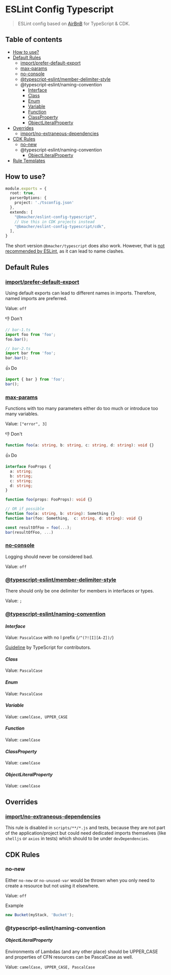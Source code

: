 # ESLint Config Typescript

> ESLint config  based on [AirBnB](https://github.com/airbnb/javascript) for TypeScript & CDK.

## Table of contents

- [How to use?](#how-to-use)
- [Default Rules](#default-rules)
  - [import/prefer-default-export](#importprefer-default-export)
  - [max-params](#max-params)
  - [no-console](#no-console)
  - [@typescript-eslint/member-delimiter-style](#typescript-eslintmember-delimiter-style)
  - @typescript-eslint/naming-convention
    - [Interface](#interface)
    - [Class](#class)
    - [Enum](#enum)
    - [Variable](#variable)
    - [Function](#function)
    - [ClassProperty](#classproperty)
    - [ObjectLiteralProperty](#objectliteralproperty)
- [Overrides](#overrides)
  - [import/no-extraneous-dependencies](#importno-extraneous-dependencies)
- [CDK Rules](#cdk-rules)
  - [no-new](#no-new)
  - @typescript-eslint/naming-convention
    - [ObjectLiteralProperty](#objectliteralproperty-1)
- [Rule Templates](#rule-templates)

## How to use?

```ts
module.exports = {
  root: true,
  parserOptions: {
    project: './tsconfig.json'
  },
  extends: [
    "@bmacher/eslint-config-typescript",
    // Use this in CDK projects instead
    "@bmacher/eslint-config-typescript/cdk",
  ],
}
```

The short version `@bmacher/typescript` does also work. However, that is [not recommended by ESLint](https://eslint.org/docs/developer-guide/shareable-configs#npm-scoped-modules), as it can lead to name clashes.

## Default Rules

<!-- Template
Title

Description...

👎 Don't

```ts

```

👍 Do

```ts

``` 
-->

### [import/prefer-default-export](https://github.com/import-js/eslint-plugin-import/blob/main/docs/rules/prefer-default-export.md)

Using default exports can lead to different names in imports. Therefore, named imports are preferred.

Value: `off`

👎 Don't

```ts
// bar-1.ts
import foo from 'foo';
foo.bar();

// bar-2.ts
import bar from 'foo';
bar.bar();
```

👍 Do

```ts
import { bar } from 'foo';
bar();
```

### [max-params](https://eslint.org/docs/rules/max-params)

Functions with too many parameters either do too much or introduce too many variables.

Value: `["error", 3]`

👎 Don't

```ts
function foo(a: string, b: string, c: string, d: string): void {}
```

👍 Do

```ts
interface FooProps {
  a: string;
  b: string; 
  c: string; 
  d: string;
}

function foo(props: FooProps): void {}

// OR if possible
function foo(a: string, b: string): Something {}
function bar(foo: Something,  c: string, d: string): void {}

const resultOfFoo = foo(...);
bar(resultOfFoo, ...)
```

### [no-console](https://eslint.org/docs/rules/no-console)

Logging should never be considered bad.

Value: `off`

### [@typescript-eslint/member-delimiter-style](https://github.com/typescript-eslint/typescript-eslint/blob/main/packages/eslint-plugin/docs/rules/member-delimiter-style.md)

There should only be one delimiter for members in interfaces or types.

Value: `;`

### [@typescript-eslint/naming-convention](https://github.com/typescript-eslint/typescript-eslint/blob/main/packages/eslint-plugin/docs/rules/naming-convention.md)

#### *Interface*

Value: `PascalCase` with no I prefix (`/^(?![I][A-Z])/`)

[Guideline](https://github.com/microsoft/TypeScript/wiki/Coding-guidelines#names) by TypeScript for contributors.

#### *Class*

Value: `PascalCase`

#### *Enum*

Value: `PascalCase`

#### *Variable*

Value: `camelCase, UPPER_CASE`

#### *Function*

Value: `camelCase`

#### *ClassProperty*

Value: `camelCase`

#### *ObjectLiteralProperty*

Value: `camelCase`

## Overrides

### [import/no-extraneous-dependencies](https://github.com/import-js/eslint-plugin-import/blob/main/docs/rules/no-extraneous-dependencies.md)

This rule is disabled in `scripts/**/*.js` and tests, because they are not part of the application/project but could need dedicated imports themselves (like `shelljs` or `axios` in tests) which should to be under `devDependencies`.


## CDK Rules

### no-new

Either `no-new` or `no-unused-var` would be thrown when you only need to create a resource but not using it elsewhere.

Value: `off`

Example

```ts
new Bucket(myStack, 'Bucket');
```

### @typescript-eslint/naming-convention

#### *ObjectLiteralProperty*

Environments of Lambdas (and any other place) should be UPPER_CASE and properties of CFN resources can be PascalCase as well. 

Value: `camelCase, UPPER_CASE, PascalCase`

